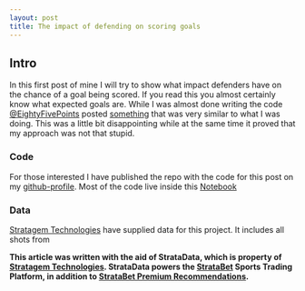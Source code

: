 ```yaml
---
layout: post
title: The impact of defending on scoring goals
---
```

## Intro
In this first post of mine I will try to show what impact defenders have on the chance of a goal being scored. If you read this you almost certainly know what expected goals are.  While I was almost done writing the code [@EightyFivePoints](https://twitter.com/EightyFivePoint) posted [something](http://eightyfivepoints.blogspot.co.uk/2017/09/bodies-on-line-quantifying-how.html) that was very similar to what I was doing. This was a little bit disappointing while at the same time it proved that my approach was not that stupid.

### Code
For those interested I have published the repo with the code for this post on my [github-profile](https://github.com/karlanka/). Most of the code live inside this [Notebook](https://github.com/karlanka)

### Data
[Stratagem Technologies](http://www.stratagem.co) have supplied data for this project. It includes all shots from 


**This article was written with the aid of StrataData, which is property of [Stratagem Technologies](http://www.stratagem.co). StrataData powers the [StrataBet](http://www.stratabet.com) Sports Trading Platform, in addition to [StrataBet Premium Recommendations](http://app.stratabet.com/recommendations).**
